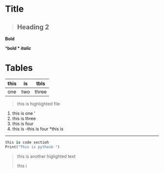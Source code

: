 # Title

> ## Heading 2

**Bold**

***bold * _italic_**

# Tables

| this | is  | tbls  |
| ---- | --- | ----- |
| one  | two | three |

> this is highlighted file

1. this is one '
2. this is three
3. this is four
4. this is
   -this is four
   *this is

---

```Python
this is code sectioh
Print("This is pythosb ")
```

> this is another higlighted text
>
> this i
